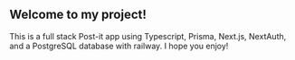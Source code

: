 ## Welcome to my project!

This is a full stack Post-it app using Typescript, Prisma, Next.js, NextAuth, and a PostgreSQL database with railway. I hope you enjoy!
